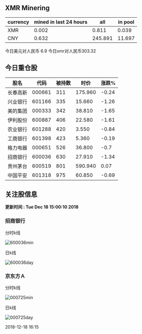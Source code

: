 ## XMR Minering

|currency|mined in last 24 hours|all|in pool|
|---|---|---|---|
|XMR|0.002|0.811|0.039|
|CNY|0.632|245.891|11.697|

今日美元对人民币 6.9	今日xmr对人民币303.32


## 今日重仓股 

|股名|代码|被持数|时价|涨跌%|
|---|---|---|---|---|
|长春高新|000661|311|175.960|-0.24|
|兴业银行|601166|335|15.660|-1.26|
|美的集团|000333|342|38.810|-1.65|
|伊利股份|600887|406|22.580|-1.61|
|农业银行|601288|420|3.550|-0.84|
|工商银行|601398|423|5.360|-0.19|
|格力电器|000651|526|36.800|-0.7|
|招商银行|600036|630|27.910|-1.34|
|贵州茅台|600519|801|590.940|0.07|
|中国平安|601318|975|60.850|-0.69|

## 关注股信息
**更新时间 : Tue Dec 18 15:00:10 2018**
### 招商银行 
分时k线

![600036min](http://image.sinajs.cn/newchart/min/n/sh600036.gif)

日k线

![600036day](http://image.sinajs.cn/newchart/daily/n/sh600036.gif)

### 京东方Ａ 
分时k线

![000725min](http://image.sinajs.cn/newchart/min/n/sz000725.gif)

日k线

![000725day](http://image.sinajs.cn/newchart/daily/n/sz000725.gif)

2018-12-18 16:15